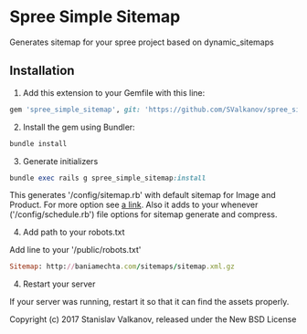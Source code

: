 Spree Simple Sitemap
==================

Generates sitemap for your spree project based on dynamic_sitemaps

## Installation

1. Add this extension to your Gemfile with this line:
  ```ruby
  gem 'spree_simple_sitemap', git: 'https://github.com/SValkanov/spree_simple_sitemap', branch: '3-1-stable'
  ```

2. Install the gem using Bundler:
  ```ruby
  bundle install
  ```

3. Generate initializers
  ```ruby
  bundle exec rails g spree_simple_sitemap:install
  ```
  This generates '/config/sitemap.rb' with default sitemap for Image and Product. For more option see [a link](https://github.com/lassebunk/dynamic_sitemaps).
  Also it adds to your whenever ('/config/schedule.rb') file options for sitemap generate and compress.

4. Add path to your robots.txt

  Add line to your '/public/robots.txt'
  ```ruby
  Sitemap: http://baniamechta.com/sitemaps/sitemap.xml.gz
  ```

4. Restart your server

  If your server was running, restart it so that it can find the assets properly.


Copyright (c) 2017 Stanislav Valkanov, released under the New BSD License
